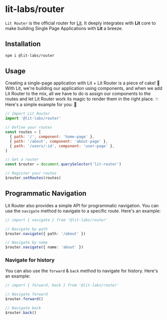# lit-labs/router

`Lit Router` is the official router for [Lit](https://lit.dev/). It deeply integrates with **Lit** core to make building Single Page Applications with **Lit** a breeze.

## Installation

```bash
npm i @lit-labs/router
```

## Usage

Creating a single-page application with Lit + Lit Router is a piece of cake! 🍰 With Lit, we're building our application using components, and when we add Lit Router to the mix, all we have to do is assign our components to the routes and let Lit Router work its magic to render them in the right place. ✨ Here's a simple example for you: 🚀

```js
// Import Lit Router
import '@lit-labs/router'

// Define your routes
const routes = [
  { path: '/', component: 'home-page' },
  { path: '/about', component: 'about-page' },
  { path: '/users/:id', component: 'user-page' },
]

// Get a router
const $router = document.querySelector('lit-router')

// Register your routes
$router.setRoutes(routes)
```

## Programmatic Navigation

Lit Router also provides a simple API for programmatic navigation. You can use the `navigate` method to navigate to a specific route. Here's an example:

```ts
// import { navigate } from '@lit-labs/router'

// Navigate by path
$router.navigate({ path: '/about' })

// Navigate by name
$router.navigate({ name: 'about' })
```

### Navigate for history

You can also use the `forward` & `back` method to navigate for history. Here's an example:

```ts
// import { forward, back } from '@lit-labs/router'

// Navigate forward
$router.forward()

// Navigate back
$router.back()
```
